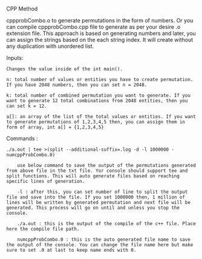 CPP Method

cppprobCombo.o to generate permutations in the form of numbers. Or you can compile cppprobCombo.cpp file to generate as per your desire .o extension file. This approach is based on generating numbers and later, you can assign the strings based on the each string index. It will create without any duplication with unordered list.

Inputs:

    Changes the value inside of the int main().

    n: total number of values or entities you have to create permutation. If you have 2048 numbers, then you can set n = 2048.

    k: total number of combined permutation you want to generate. If you want to generate 12 total combinations from 2048 entities, then you can set k = 12.

    a[]: an array of the list of the total values or entities. If you want to generate permutations of 1,2,3,4,5 then, you can assign them in form of array, int a[] = {1,2,3,4,5}

Commands :

    ./a.out | tee >(split --additional-suffix=.log -d -l 1000000 - numcppProbCombo.0)

        use below command to save the output of the permutations generated from above file in the txt file. Yor console should support tee and split functions. This will auto generate files based on reaching specific lines of generation.

        -l : after this, you can set number of line to split the output file and save into the file. If you set 1000000 then, 1 million of lines will be written by generated permutation and next file will be generated. This process will go on until and unless you stop the console. 

        ./a.out : this is the output of the compile of the c++ file. Place here the compile file path.

        numcppProbCombo.0 : this is the auto generated file name to save the output of the console. You can change the file name here but make sure to set .0 at last to keep name ends with 0.